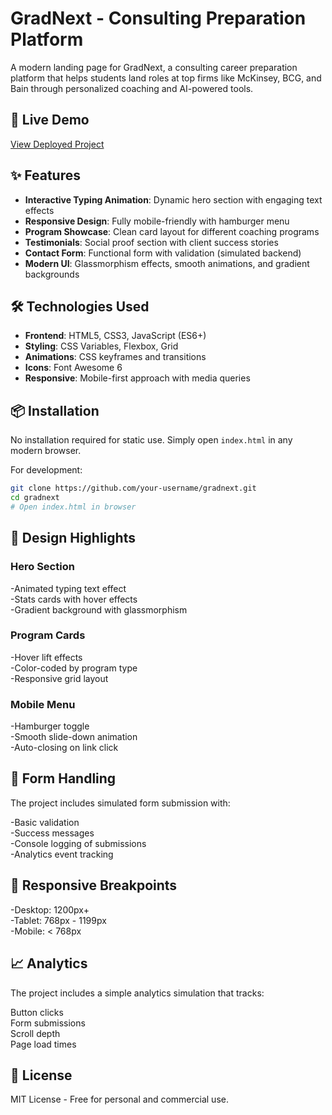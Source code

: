# GradNext - Consulting Preparation Platform

A modern landing page for GradNext, a consulting career preparation platform that helps students land roles at top firms like McKinsey, BCG, and Bain through personalized coaching and AI-powered tools.

## 🚀 Live Demo

[View Deployed Project](https://gradnext-consulting.vercel.app/)  

## ✨ Features

- **Interactive Typing Animation**: Dynamic hero section with engaging text effects<br>
- **Responsive Design**: Fully mobile-friendly with hamburger menu<br>
- **Program Showcase**: Clean card layout for different coaching programs<br>
- **Testimonials**: Social proof section with client success stories<br>
- **Contact Form**: Functional form with validation (simulated backend)<br>
- **Modern UI**: Glassmorphism effects, smooth animations, and gradient backgrounds<br>

## 🛠️ Technologies Used

- **Frontend**: HTML5, CSS3, JavaScript (ES6+)<br>
- **Styling**: CSS Variables, Flexbox, Grid<br>
- **Animations**: CSS keyframes and transitions<br>
- **Icons**: Font Awesome 6<br>
- **Responsive**: Mobile-first approach with media queries<br>

## 📦 Installation

No installation required for static use. Simply open `index.html` in any modern browser.<br>

For development:
```bash
git clone https://github.com/your-username/gradnext.git
cd gradnext
# Open index.html in browser
```
## 🎨 Design Highlights

### Hero Section<br>
-Animated typing text effect<br>
-Stats cards with hover effects<br>
-Gradient background with glassmorphism<br>

### Program Cards<br>
-Hover lift effects<br>
-Color-coded by program type<br>
-Responsive grid layout<br>

### Mobile Menu<br>
-Hamburger toggle<br>
-Smooth slide-down animation<br>
-Auto-closing on link click<br>

## 📝 Form Handling

The project includes simulated form submission with:<br>

-Basic validation<br>
-Success messages<br>
-Console logging of submissions<br>
-Analytics event tracking<br>

## 📱 Responsive Breakpoints

-Desktop: 1200px+<br>
-Tablet: 768px - 1199px<br>
-Mobile: < 768px<br>


## 📈 Analytics

The project includes a simple analytics simulation that tracks:<br>

Button clicks<br>
Form submissions<br>
Scroll depth<br>
Page load times<br>

## 📜 License

MIT License - Free for personal and commercial use.<br>